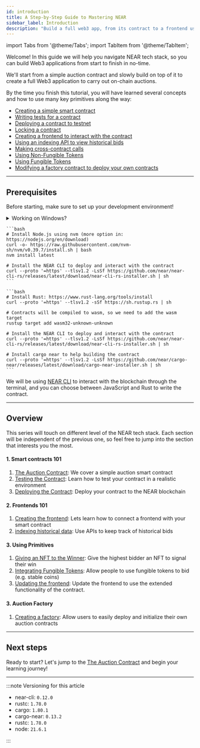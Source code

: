 ```yaml
---
id: introduction
title: A Step-by-Step Guide to Mastering NEAR
sidebar_label: Introduction
description: "Build a full web3 app, from its contract to a frontend using indexers."
---
```


import Tabs from '@theme/Tabs';
import TabItem from '@theme/TabItem';

Welcome! In this guide we will help you navigate NEAR tech stack, so you can build Web3 applications from start to finish in no-time.

We'll start from a simple auction contract and slowly build on top of it to create a full Web3 application to carry out on-chain auctions.

By the time you finish this tutorial, you will have learned several concepts and how to use many key primitives along the way:

- [Creating a simple smart contract](./1.1-basic.md#the-contracts-state)
- [Writing tests for a contract](./1.2-testing.md)
- [Deploying a contract to testnet](./1.3-deploy.md)
- [Locking a contract](./1.3-deploy.md#locking-the-contract)
- [Creating a frontend to interact with the contract](./2.1-frontend.md)
- [Using an indexing API to view historical bids](./2.2-indexing.md)
- [Making cross-contract calls](./3.1-nft.md#transferring-the-nft-to-the-winner)
- [Using Non-Fungible Tokens](./3.1-nft.md)
- [Using Fungible Tokens](./3.2-ft.md) 
- [Modifying a factory contract to deploy your own contracts](./4-factory.md)

---

## Prerequisites

Before starting, make sure to set up your development environment! 

<details>
<summary>Working on Windows?</summary>

  See our blog post [getting started on NEAR using Windows](/blog/getting-started-on-windows) for a step-by-step guide on how to setup WSL and your environment

</details>

<Tabs groupId="code-tabs">
  <TabItem value="js" label="🌐 JavaScript">

    ```bash
    # Install Node.js using nvm (more option in: https://nodejs.org/en/download)
    curl -o- https://raw.githubusercontent.com/nvm-sh/nvm/v0.39.7/install.sh | bash
    nvm install latest

    # Install the NEAR CLI to deploy and interact with the contract
    curl --proto '=https' --tlsv1.2 -LsSf https://github.com/near/near-cli-rs/releases/latest/download/near-cli-rs-installer.sh | sh
    ```

  </TabItem>

  <TabItem value="rust" label="🦀 Rust">

    ```bash
    # Install Rust: https://www.rust-lang.org/tools/install
    curl --proto '=https' --tlsv1.2 -sSf https://sh.rustup.rs | sh

    # Contracts will be compiled to wasm, so we need to add the wasm target
    rustup target add wasm32-unknown-unknown

    # Install the NEAR CLI to deploy and interact with the contract
    curl --proto '=https' --tlsv1.2 -LsSf https://github.com/near/near-cli-rs/releases/latest/download/near-cli-rs-installer.sh | sh

    # Install cargo near to help building the contract
    curl --proto '=https' --tlsv1.2 -LsSf https://github.com/near/cargo-near/releases/latest/download/cargo-near-installer.sh | sh
    ```

  </TabItem>

</Tabs>

We will be using [NEAR CLI](../../tools/cli.md) to interact with the blockchain through the terminal, and you can choose between JavaScript and Rust to write the contract.

---

## Overview

This series will touch on different level of the NEAR tech stack. Each section will be independent of the previous one, so feel free to jump into the section that interests you the most.

#### 1. Smart contracts 101
1. [The Auction Contract](./1.1-basic.md): We cover a simple auction smart contract                      
2. [Testing the Contract](./1.2-testing.md): Learn how to test your contract in a realistic environment
3. [Deploying the Contract](./1.3-deploy.md): Deploy your contract to the NEAR blockchain

#### 2. Frontends 101

1. [Creating the frontend](./2.1-frontend.md): Lets learn how to connect a frontend with your smart contract
2. [indexing historical data](./2.2-indexing.md): Use APIs to keep track of historical bids

#### 3. Using Primitives
1. [Giving an NFT to the Winner](./3.1-nft.md): Give the highest bidder an NFT to signal their win            
2. [Integrating Fungible Tokens](./3.2-ft.md): Allow people to use fungible tokens to bid (e.g. stable coins)
3. [Updating the frontend](./3.3-new-frontend.md): Update the frontend to use the extended functionality of the contract.

#### 3. Auction Factory
1. [Creating a factory](./4-factory.md): Allow users to easily deploy and initialize their own auction contracts

---

## Next steps

Ready to start? Let's jump to the [The Auction Contract](./1.1-basic.md) and begin your learning journey!

---

:::note Versioning for this article

- near-cli: `0.12.0`
- rustc: `1.78.0`
- cargo: `1.80.1`
- cargo-near: `0.13.2`
- rustc: `1.78.0`
- node: `21.6.1`
        
:::
